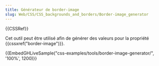 ```yaml
---
title: Générateur de border-image
slug: Web/CSS/CSS_backgrounds_and_borders/Border-image_generator
---
```


{{CSSRef}}

Cet outil peut être utilisé afin de générer des valeurs pour la propriété {{cssxref("border-image")}}.

{{EmbedGHLiveSample("css-examples/tools/border-image-generator/", '100%', 1200)}}
